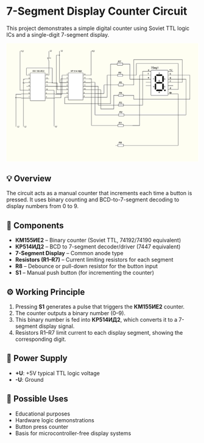 # 7-Segment Display Counter Circuit

This project demonstrates a simple digital counter using Soviet TTL logic ICs and a single-digit 7-segment display.

![Circuit Diagram](schematic.jpg)

## 💡 Overview
The circuit acts as a manual counter that increments each time a button is pressed. It uses binary counting and BCD-to-7-segment decoding to display numbers from 0 to 9.

## 🧩 Components
- **КМ155ИЕ2** – Binary counter (Soviet TTL, 74192/74190 equivalent)
- **КР514ИД2** – BCD to 7-segment decoder/driver (7447 equivalent)
- **7-Segment Display** – Common anode type
- **Resistors (R1–R7)** – Current limiting resistors for each segment
- **R8** – Debounce or pull-down resistor for the button input
- **S1** – Manual push button (for incrementing the counter)

## ⚙️ Working Principle
1. Pressing **S1** generates a pulse that triggers the **КМ155ИЕ2** counter.
2. The counter outputs a binary number (0–9).
3. This binary number is fed into **КР514ИД2**, which converts it to a 7-segment display signal.
4. Resistors R1–R7 limit current to each display segment, showing the corresponding digit.

## 🔌 Power Supply
- **+U**: +5V typical TTL logic voltage
- **-U**: Ground

## 🧪 Possible Uses
- Educational purposes
- Hardware logic demonstrations
- Button press counter
- Basis for microcontroller-free display systems



